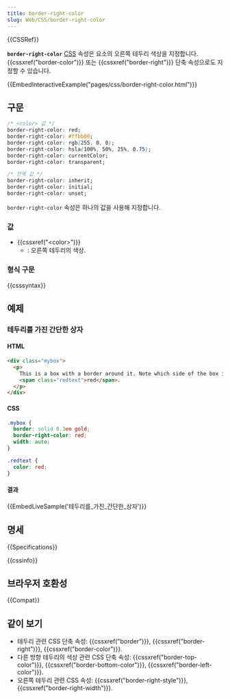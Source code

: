 ```yaml
---
title: border-right-color
slug: Web/CSS/border-right-color
---
```


{{CSSRef}}

**`border-right-color`** [CSS](/ko/docs/Web/CSS) 속성은 요소의 오른쪽 테두리 색상을 지정합니다. {{cssxref("border-color")}} 또는 {{cssxref("border-right")}} 단축 속성으로도 지정할 수 있습니다.

{{EmbedInteractiveExample("pages/css/border-right-color.html")}}

## 구문

```css
/* <color> 값 */
border-right-color: red;
border-right-color: #ffbb00;
border-right-color: rgb(255, 0, 0);
border-right-color: hsla(100%, 50%, 25%, 0.75);
border-right-color: currentColor;
border-right-color: transparent;

/* 전역 값 */
border-right-color: inherit;
border-right-color: initial;
border-right-color: unset;
```

`border-right-color` 속성은 하나의 값을 사용해 지정합니다.

### 값

- {{cssxref("&lt;color&gt;")}}
  - : 오른쪽 테두리의 색상.

### 형식 구문

{{csssyntax}}

## 예제

### 테두리를 가진 간단한 상자

#### HTML

```html
<div class="mybox">
  <p>
    This is a box with a border around it. Note which side of the box is
    <span class="redtext">red</span>.
  </p>
</div>
```

#### CSS

```css
.mybox {
  border: solid 0.3em gold;
  border-right-color: red;
  width: auto;
}

.redtext {
  color: red;
}
```

#### 결과

{{EmbedLiveSample('테두리를_가진_간단한_상자')}}

## 명세

{{Specifications}}

{{cssinfo}}

## 브라우저 호환성

{{Compat}}

## 같이 보기

- 테두리 관련 CSS 단축 속성: {{cssxref("border")}}, {{cssxref("border-right")}}, {{cssxref("border-color")}}.
- 다른 방향 테두리의 색상 관련 CSS 단축 속성: {{cssxref("border-top-color")}}, {{cssxref("border-bottom-color")}}, {{cssxref("border-left-color")}}.
- 오른쪽 테두리 관련 CSS 속성: {{cssxref("border-right-style")}}, {{cssxref("border-right-width")}}.
